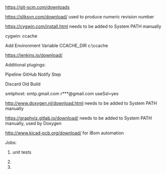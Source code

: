 
https://git-scm.com/downloads

https://sliksvn.com/download/ used to produce numeric revision number

https://cygwin.com/install.html needs to be added to System PATH manually

cygwin: ccache

Add Environment Variable
CCACHE_DIR
c:\ccache 

https://jenkins.io/download/

Additional plugings:

Pipeline GitHub Notify Step

Discard Old Build

smtphost: smtp.gmail.com
r***@gmail.com
useSsl=yes


http://www.doxygen.nl/download.html needs to be added to System PATH manually

https://graphviz.gitlab.io/download/ needs to be added to System PATH manually, used by Doxygen

http://www.kicad-pcb.org/download/ for iBom automation



Jobs:

1) unit tests

2) 

3) 